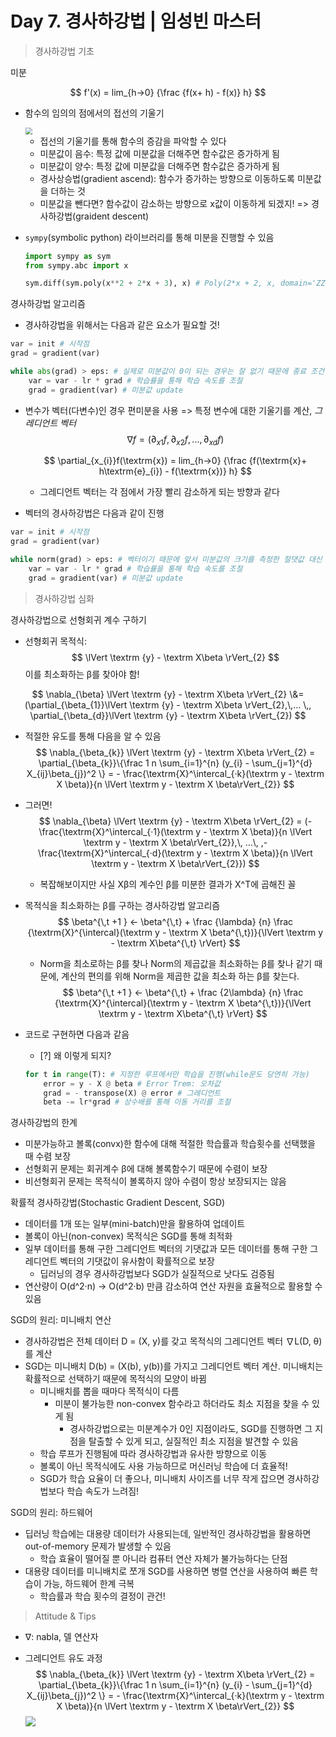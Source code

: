 # Day 7. 경사하강법 | 임성빈 마스터

> 경사하강법 기초

미분

$$
f'(x) = lim_{h→0} {\frac {f(x+ h) - f(x)} h}
$$

- 함수의 임의의 점에서의 접선의 기울기

  <img src="https://github.com/iloveslowfood/iloveCookBook/blob/main/boostcamp_ai/etc/images/week02/slope.png?raw=true" style="zoom:67%;" />

  - 접선의 기울기를 통해 함수의 증감을 파악할 수 있다
  - 미분값이 음수: 특정 값에 미분값을 더해주면 함수값은 증가하게 됨
  - 미분값이 양수: 특정 값에 미분값을 더해주면 함수값은 증가하게 됨
  - 경사상승법(gradient ascend): 함수가 증가하는 방향으로 이동하도록 미분값을 더하는 것
  - 미분값을 뺀다면? 함수값이 감소하는 방향으로 x값이 이동하게 되겠지! => 경사하강법(graident descent)

- `sympy`(symbolic python) 라이브러리를 통해 미분을 진행할 수 있음

  ```python
  import sympy as sym
  from sympy.abc import x
  
  sym.diff(sym.poly(x**2 + 2*x + 3), x) # Poly(2*x + 2, x, domain='ZZ')
  ```

경사하강법 알고리즘

- 경사하강법을 위해서는 다음과 같은 요소가 필요할 것!

```python
var = init # 시작점
grad = gradient(var)

while abs(grad) > eps: # 실제로 미분값이 0이 되는 경우는 잘 없기 때문에 종료 조건을 걸어둬야 함
    var = var - lr * grad # 학습률을 통해 학습 속도를 조절
    grad = gradient(var) # 미분값 update
```

- 변수가 벡터(다변수)인 경우 편미분을 사용 => 특정 변수에 대한 기울기를 계산, *그레디언트 벡터*
  $$
  \nabla f = (\partial_{x1}f, \partial_{x2}f,\,... ,\,\partial_{xd}f)
  $$

  $$
  \partial_{x_{i}}f(\textrm{x}) = lim_{h→0} {\frac {f(\textrm{x}+ h\textrm{e}_{i}) - f(\textrm{x})} h}
  $$

  - 그레디언트 벡터는 각 점에서 가장 빨리 감소하게 되는 방향과 같다

- 벡터의 경사하강법은 다음과 같이 진행

```python
var = init # 시작점
grad = gradient(var)

while norm(grad) > eps: # 벡터이기 때문에 앞서 미분값의 크기를 측정한 절댓값 대신 노름(norm)을 사용함
    var = var - lr * grad # 학습률을 통해 학습 속도를 조절
    grad = gradient(var) # 미분값 update
```



> 경사하강법 심화

경사하강법으로 선형회귀 계수 구하기

- 선형회귀 목적식: 
  $$
  \lVert \textrm {y} - \textrm X\beta \rVert_{2}
  $$
  이를 최소화하는 β를 찾아야 함!

$$
\nabla_{\beta} \lVert \textrm {y} - \textrm X\beta \rVert_{2} \&= (\partial_{\beta_{1}}\lVert \textrm {y} - \textrm X\beta \rVert_{2},\,... \,, \partial_{\beta_{d}}\lVert \textrm {y} - \textrm X\beta \rVert_{2})
$$

- 적절한 유도를 통해 다음을 알 수 있음
  $$
  \nabla_{\beta_{k}} \lVert \textrm {y} - \textrm X\beta \rVert_{2} = \partial_{\beta_{k}}\{\frac 1 n \sum_{i=1}^{n} (y_{i} - \sum_{j=1}^{d} X_{ij}\beta_{j})^2 \} = - \frac{\textrm{X}^\intercal_{·k}(\textrm y - \textrm X \beta)}{n \lVert \textrm y - \textrm X \beta\rVert_{2}}
  $$

- 그러면!
  $$
  \nabla_{\beta} \lVert \textrm {y} - \textrm X\beta \rVert_{2} = (- \frac{\textrm{X}^\intercal_{·1}(\textrm y - \textrm X \beta)}{n \lVert \textrm y - \textrm X \beta\rVert_{2}},\, ...\, ,- \frac{\textrm{X}^\intercal_{·d}(\textrm y - \textrm X \beta)}{n \lVert \textrm y - \textrm X \beta\rVert_{2}})
  $$

  - 복잡해보이지만 사실 Xβ의 계수인 β를 미분한 결과가 X^T에 곱해진 꼴

- 목적식을 최소화하는 β를 구하는 경사하강법 알고리즘
  $$
  \beta^{\,t +1 } ← \beta^{\,t} + \frac {\lambda} {n} \frac {\textrm{X}^{\intercal}(\textrm y - \textrm X \beta^{\,t})}{\lVert \textrm y - \textrm X\beta^{\,t} \rVert}
  $$

  - Norm을 최소로하는 β를 찾나 Norm의 제곱값을 최소화하는 β를 찾나 같기 때문에, 계산의 편의를 위해 Norm을 제곱한 값을 최소화 하는 β를 찾는다.
    $$
    \beta^{\,t +1 } ← \beta^{\,t} + \frac {2\lambda} {n} \frac {\textrm{X}^{\intercal}(\textrm y - \textrm X \beta^{\,t})}{\lVert \textrm y - \textrm X\beta^{\,t} \rVert}
    $$

- 코드로 구현하면 다음과 같음

  - [?] 왜 이렇게 되지?

  ```python
  for t in range(T): # 지정한 루프에서만 학습을 진행(while문도 당연히 가능)
      error = y - X @ beta # Error Trem: 오차값
      grad = - transpose(X) @ error # 그레디언트
      beta -= lr*grad # 상수배를 통해 이동 거리를 조절
  ```

경사하강법의 한계

- 미분가능하고 볼록(convx)한 함수에 대해 적절한 학습률과 학습횟수를 선택했을 때 수렴 보장
- 선형회귀 문제는 회귀계수 β에 대해 볼록함수기 때문에 수렴이 보장
- 비선형회귀 문제는 목적식이 볼록하지 않아 수렴이 항상 보장되지는 않음

확률적 경사하강법(Stochastic Gradient Descent, SGD)

- 데이터를 1개 또는 일부(mini-batch)만을 활용하여 업데이트
- 볼록이 아닌(non-convex) 목적식은 SGD를 통해 최적화
- 일부 데이터를 통해 구한 그레디언트 벡터의 기댓값과 모든 데이터를 통해 구한 그레디언트 벡터의 기댓값이 유사함이 확률적으로 보장
  - 딥러닝의 경우 경사하강법보다 SGD가 실질적으로 낫다도 검증됨
- 연산량이 O(d^2·n) -> O(d^2·b) 만큼 감소하여 연산 자원을 효율적으로 활용할 수 있음

SGD의 원리: 미니배치 연산

- 경사하강법은 전체 데이터 D = (X, y)를 갖고 목적식의 그레디언트 벡터 ∇L(D, θ)를 계산
- SGD는 미니배치 D(b) = (X(b), y(b))를 가지고 그레디언트 벡터 계산. 미니배치는 확률적으로 선택하기 때문에 목적식의 모양이 바뀜
  - 미니배치를 뽑을 때마다 목적식이 다름
    - 미분이 불가능한 non-convex 함수라고 하더라도 최소 지점을 찾을 수 있게 됨
      - 경사하강법으로는 미분계수가 0인 지점이라도, SGD를 진행하면 그 지점을 탈출할 수 있게 되고, 실질적인 최소 지점을 발견할 수 있음
  - 학습 루프가 진행됨에 따라 경사하강법과 유사한 방향으로 이동
  - 볼록이 아닌 목적식에도 사용 가능하므로 머신러닝 학습에 더 효율적!
  - SGD가 학습 요율이 더 좋으나, 미니배치 사이즈를 너무 작게 잡으면 경사하강법보다 학습 속도가 느려짐!

SGD의 원리: 하드웨어

- 딥러닝 학습에는 대용량 데이터가 사용되는데, 일반적인 경사하강법을 활용하면 out-of-memory 문제가 발생할 수 있음
  - 학습 효율이 떨어질 뿐 아니라 컴퓨터 연산 자체가 불가능하다는 단점
- 대용량 데이터를 미니배치로 쪼개 SGD를 사용하면 병렬 연산을 사용하여 빠른 학습이 가능, 하드웨어 한계 극복
  - 학습률과 학습 횟수의 결정이 관건!

> Attitude & Tips

- ∇: nabla, 델 연산자

- 그레디언트 유도 과정
  $$
  \nabla_{\beta_{k}} \lVert \textrm {y} - \textrm X\beta \rVert_{2} = \partial_{\beta_{k}}\{\frac 1 n \sum_{i=1}^{n} (y_{i} - \sum_{j=1}^{d} X_{ij}\beta_{j})^2 \} = - \frac{\textrm{X}^\intercal_{·k}(\textrm y - \textrm X \beta)}{n \lVert \textrm y - \textrm X \beta\rVert_{2}}
  $$
  ![](https://github.com/iloveslowfood/iloveCookBook/blob/main/boostcamp_ai/etc/images/week02/gradient_descent.png?raw=true)

